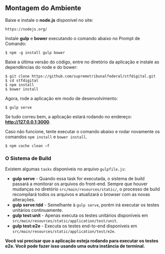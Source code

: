 ## Montagem do Ambiente
Baixe e instale o **node.js** disponível no site:

    https://nodejs.org/
	
Instale **gulp** e **bower** executando o comando abaixo no Prompt de Comando:

    $ npm -g install gulp bower

Baixe a última versão do código, entre no diretório da aplicação e instale as dependências do node e do bower:

	$ git clone https://github.com/supremotribunalfederal/stfdigital.git
	$ cd stfdigital
    $ npm install
    $ bower install
    
Agora, rode a aplicação em modo de desenvolvimento:

    $ gulp serve

Se tudo correu bem, a aplicação estará rodando no endereço: **http://127.0.0.1:3000**.

Caso não funcione, tente executar o comando abaixo e rodar novamente os comandos `npm install` e `bower install`.

	$ npm cache clean –f

### <a name="thebuildsystem">O Sistema de Build</a>

Existem algumas `tasks` disponíveis no arquivo `gulpfile.js`:

* **gulp serve** - Quando essa task for executada, o sistema de build passará a monitorar os arquivos do front-end. Sempre que houver mudanças no diretório `src/main/resources/static/`, o processo de build recompilará todos os arquivos e atualizará o browser com as novas alterações.
* **gulp serve:tdd** - Semelhante à `gulp serve`, porém irá executar os testes unitários continuamente.
* **gulp test:unit** - Apenas executa os testes unitários disponíveis em `src/main/resources/static/application/test/unit`.
* **gulp test:e2e** - Executa os testes end-to-end disponíveis em `src/main/resources/static/application/test/e2e`.

**Você vai precisar que a aplicação esteja rodando para executar os testes e2e. Você pode fazer isso usando uma outra instância de terminal.**
